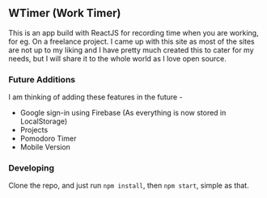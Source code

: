 ## WTimer (Work Timer)

This is an app build with ReactJS for recording time when you are working, for eg. On a freelance project. I came up with this site as most of the sites are not up to my liking and I have pretty much created this to cater for my needs, but I will share it to the whole world as I love open source.

### Future Additions

I am thinking of adding these features in the future - 

- Google sign-in using Firebase (As everything is now stored in LocalStorage)
- Projects
- Pomodoro Timer
- Mobile Version

### Developing

Clone the repo, and just run `npm install`, then `npm start`, simple as that.
